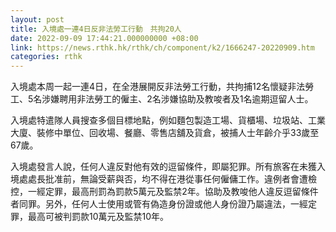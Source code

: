 ```yaml
---
layout: post
title: 入境處一連4日反非法勞工行動　共拘20人
date: 2022-09-09 17:44:21.000000000 +08:00
link: https://news.rthk.hk/rthk/ch/component/k2/1666247-20220909.htm
categories: rthk
---
```


入境處本周一起一連4日，在全港展開反非法勞工行動，共拘捕12名懷疑非法勞工、5名涉嫌聘用非法勞工的僱主、2名涉嫌協助及教唆者及1名逾期逗留人士。
 
入境處特遣隊人員搜查多個目標地點，例如麵包製造工場、貨櫃場、垃圾站、工業大廈、裝修中單位、回收場、餐廳、零售店舖及貨倉，被捕人士年齡介乎33歲至67歲。

入境處發言人說，任何人違反對他有效的逗留條件，即屬犯罪。所有旅客在未獲入境處處長批准前，無論受薪與否，均不得在港從事任何僱傭工作。違例者會遭檢控，一經定罪，最高刑罰為罰款5萬元及監禁2年。協助及教唆他人違反逗留條件者同罪。另外，任何人士使用或管有偽造身份證或他人身份證乃屬違法，一經定罪，最高可被判罰款10萬元及監禁10年。
 
　　

